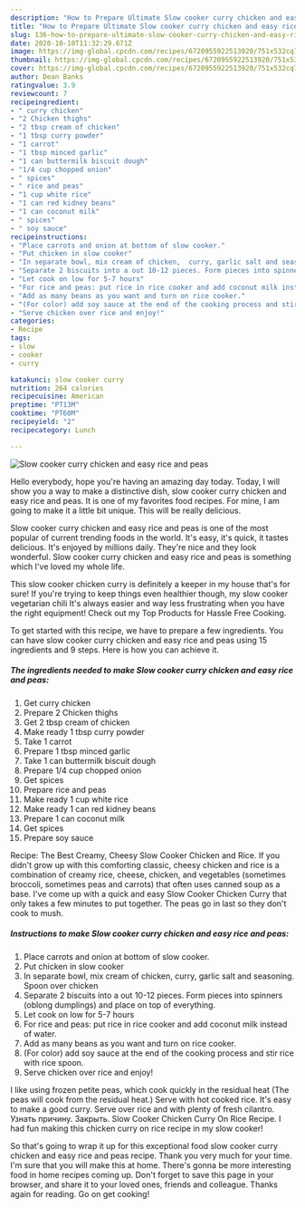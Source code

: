```yaml
---
description: "How to Prepare Ultimate Slow cooker curry chicken and easy rice and peas"
title: "How to Prepare Ultimate Slow cooker curry chicken and easy rice and peas"
slug: 136-how-to-prepare-ultimate-slow-cooker-curry-chicken-and-easy-rice-and-peas
date: 2020-10-10T11:32:29.671Z
image: https://img-global.cpcdn.com/recipes/6720955922513920/751x532cq70/slow-cooker-curry-chicken-and-easy-rice-and-peas-recipe-main-photo.jpg
thumbnail: https://img-global.cpcdn.com/recipes/6720955922513920/751x532cq70/slow-cooker-curry-chicken-and-easy-rice-and-peas-recipe-main-photo.jpg
cover: https://img-global.cpcdn.com/recipes/6720955922513920/751x532cq70/slow-cooker-curry-chicken-and-easy-rice-and-peas-recipe-main-photo.jpg
author: Dean Banks
ratingvalue: 3.9
reviewcount: 7
recipeingredient:
- " curry chicken"
- "2 Chicken thighs"
- "2 tbsp cream of chicken"
- "1 tbsp curry powder"
- "1 carrot"
- "1 tbsp minced garlic"
- "1 can buttermilk biscuit dough"
- "1/4 cup chopped onion"
- " spices"
- " rice and peas"
- "1 cup white rice"
- "1 can red kidney beans"
- "1 can coconut milk"
- " spices"
- " soy sauce"
recipeinstructions:
- "Place carrots and onion at bottom of slow cooker."
- "Put chicken in slow cooker"
- "In separate bowl, mix cream of chicken,  curry, garlic salt and seasoning. Spoon over chicken"
- "Separate 2 biscuits into a out 10-12 pieces. Form pieces into spinners (oblong dumplings) and place on top of everything."
- "Let cook on low for 5-7 hours"
- "For rice and peas: put rice in rice cooker and add coconut milk instead of water."
- "Add as many beans as you want and turn on rice cooker."
- "(For color) add soy sauce at the end of the cooking process and stir rice with rice spoon."
- "Serve chicken over rice and enjoy!"
categories:
- Recipe
tags:
- slow
- cooker
- curry

katakunci: slow cooker curry 
nutrition: 264 calories
recipecuisine: American
preptime: "PT13M"
cooktime: "PT60M"
recipeyield: "2"
recipecategory: Lunch

---
```



![Slow cooker curry chicken and easy rice and peas](https://img-global.cpcdn.com/recipes/6720955922513920/751x532cq70/slow-cooker-curry-chicken-and-easy-rice-and-peas-recipe-main-photo.jpg)

Hello everybody, hope you're having an amazing day today. Today, I will show you a way to make a distinctive dish, slow cooker curry chicken and easy rice and peas. It is one of my favorites food recipes. For mine, I am going to make it a little bit unique. This will be really delicious.

Slow cooker curry chicken and easy rice and peas is one of the most popular of current trending foods in the world. It's easy, it's quick, it tastes delicious. It's enjoyed by millions daily. They're nice and they look wonderful. Slow cooker curry chicken and easy rice and peas is something which I've loved my whole life.

This slow cooker chicken curry is definitely a keeper in my house that&#39;s for sure! If you&#39;re trying to keep things even healthier though, my slow cooker vegetarian chili It&#39;s always easier and way less frustrating when you have the right equipment! Check out my Top Products for Hassle Free Cooking.


To get started with this recipe, we have to prepare a few ingredients. You can have slow cooker curry chicken and easy rice and peas using 15 ingredients and 9 steps. Here is how you can achieve it.

<!--inarticleads1-->

##### The ingredients needed to make Slow cooker curry chicken and easy rice and peas:

1. Get  curry chicken
1. Prepare 2 Chicken thighs
1. Get 2 tbsp cream of chicken
1. Make ready 1 tbsp curry powder
1. Take 1 carrot
1. Prepare 1 tbsp minced garlic
1. Take 1 can buttermilk biscuit dough
1. Prepare 1/4 cup chopped onion
1. Get  spices
1. Prepare  rice and peas
1. Make ready 1 cup white rice
1. Make ready 1 can red kidney beans
1. Prepare 1 can coconut milk
1. Get  spices
1. Prepare  soy sauce


Recipe: The Best Creamy, Cheesy Slow Cooker Chicken and Rice. If you didn&#39;t grow up with this comforting classic, cheesy chicken and rice is a combination of creamy rice, cheese, chicken, and vegetables (sometimes broccoli, sometimes peas and carrots) that often uses canned soup as a base. I&#39;ve come up with a quick and easy Slow Cooker Chicken Curry that only takes a few minutes to put together. The peas go in last so they don&#39;t cook to mush. 

<!--inarticleads2-->

##### Instructions to make Slow cooker curry chicken and easy rice and peas:

1. Place carrots and onion at bottom of slow cooker.
1. Put chicken in slow cooker
1. In separate bowl, mix cream of chicken,  curry, garlic salt and seasoning. Spoon over chicken
1. Separate 2 biscuits into a out 10-12 pieces. Form pieces into spinners (oblong dumplings) and place on top of everything.
1. Let cook on low for 5-7 hours
1. For rice and peas: put rice in rice cooker and add coconut milk instead of water.
1. Add as many beans as you want and turn on rice cooker.
1. (For color) add soy sauce at the end of the cooking process and stir rice with rice spoon.
1. Serve chicken over rice and enjoy!


I like using frozen petite peas, which cook quickly in the residual heat (The peas will cook from the residual heat.) Serve with hot cooked rice. It&#39;s easy to make a good curry. Serve over rice and with plenty of fresh cilantro. Узнать причину. Закрыть. Slow Cooker Chicken Curry On Rice Recipe. I had fun making this chicken curry on rice recipe in my slow cooker! 

So that's going to wrap it up for this exceptional food slow cooker curry chicken and easy rice and peas recipe. Thank you very much for your time. I'm sure that you will make this at home. There's gonna be more interesting food in home recipes coming up. Don't forget to save this page in your browser, and share it to your loved ones, friends and colleague. Thanks again for reading. Go on get cooking!

